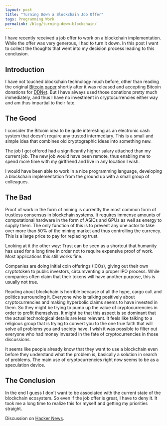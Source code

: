 ```yaml
---
layout: post
title: "Turning Down a Blockchain Job Offer"
tags: Programming Work
permalink: /blog/turning-down-blockchain/
---
```


I have recently received a job offer to work on a blockchain implementation. While the offer was very generous, I had to turn it down. In this post I want to collect the thoughts that went into my decision process leading to this conclusion.

<!--more-->

## Introduction

I have not touched blockchain technology much before, other than reading the original [Bitcoin paper](https://bitcoin.org/bitcoin.pdf) shortly after it was released and accepting Bitcoin donations for [DDNet](https://ddnet.tw/). But I have always used those donations pretty much immediately, and thus I have no investment in cryptocurrencies either way and am thus impartial to their fate.

## The Good

I consider the Bitcoin idea to be quite interesting as an electronic cash system that doesn't require any trusted intermediary. This is a small and simple idea that combines old cryptographic ideas into something new.

The job I got offered had a significantly higher salary attached than my current job. The new job would have been remote, thus enabling me to spend more time with my girlfriend and live in any location I wish.

I would have been able to work in a nice programming language, developing a blockchain implementation from the ground up with a small group of colleagues.

## The Bad

Proof of work in the form of mining is currently the most common form of trustless consensus in blockchain systems. It requires immense amounts of computational hardware in the form of ASICs and GPUs as well as energy to supply them. The only function of this is to prevent any one actor to take over more than 50% of the mining market and thus controlling the currency. This is a large price to pay for replacing trust.

Looking at it the other way: Trust can be seen as a shortcut that humanity has used for a long time in order not to require expensive proof of work. Most applications this still works fine.

Companies are doing initial coin offerings (ICOs), giving out their own cryptotoken to public investors, circumventing a proper IPO process. While companies often claim that their tokens will have another purpose, this is usually not true.

Reading about blockchain is horrible because of all the hype, cargo cult and politics surrounding it. Everyone who is talking positively about cryptocurrencies and making hyperbolic claims seems to have invested in them. So they might be trying to pump up the value of cryptocurrencies in order to profit themselves. It might be that this aspect is so dominant that the actual technological details are less relevant. It feels like talking to a religious group that is trying to convert you to the one true faith that will solve all problems you and society have. I wish it was possible to filter out everyone who had money invested in the fate of cryptocurrencies in those discussions.

It seems like people already know that they want to use a blockchain even before they understand what the problem is, basically a solution in search of problems. The main use of cryptocurrencies right now seems to be as a speculation device.

## The Conclusion

In the end I guess I don't want to be associated with the current state of the blockchain ecosystem. So even if the job offer is great, I have to deny it. It took me a long time to realize this for myself and getting my priorities straight.

Discussion on [Hacker News](https://news.ycombinator.com/item?id=16205776).
